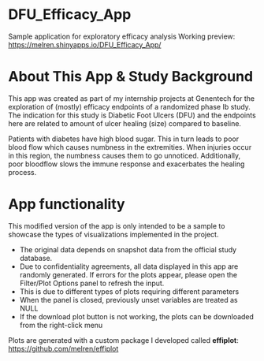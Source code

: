 # DFU_Efficacy_App
Sample application for exploratory efficacy analysis
Working preview: https://melren.shinyapps.io/DFU_Efficacy_App/

# About This App & Study Background
This app was created as part of my internship projects at Genentech for the exploration of (mostly) efficacy endpoints of a randomized phase Ib study. The indication for this study is Diabetic Foot Ulcers (DFU) and the endpoints here are related to amount of ulcer healing (size) compared to baseline. 

Patients with diabetes have high blood sugar. This in turn leads to poor blood flow which causes numbness in the extremities. When injuries occur in this region, the numbness causes them to go unnoticed. Additionally, poor bloodflow slows the immune response and exacerbates the healing process.

# App functionality
This modified version of the app is only intended to be a sample to showcase the types of visualizations implemented in the project.
  * The original data depends on snapshot data from the official study database. 
  * Due to confidentiality agreements, all data displayed in this app are randomly generated.
If errors for the plots appear, please open the Filter/Plot Options panel to refresh the input.
  * This is due to different types of plots requiring different parameters
  * When the panel is closed, previously unset variables are treated as NULL
  * If the download plot button is not working, the plots can be downloaded from the right-click menu
  
Plots are generated with a custom package I developed called **effiplot**: https://github.com/melren/effiplot
